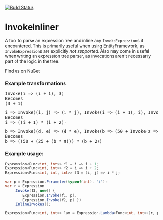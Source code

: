 [![Build Status](https://travis-ci.org/rjrudman/.NET-Expression-Utilities.svg?branch=master)](https://travis-ci.org/rjrudman/.NET-Expression-Utilities)

# InvokeInliner

A tool to parse an expression tree and inline any `InvokeExpression`s it encountered. This is primarily useful when using EntityFramework, as `InvokeExpression`s are explicitly *not supported*. Also may come in useful when writing an expression tree parser, as invocations aren't necessarily part of the logic in the tree.

Find us on [NuGet](https://www.nuget.org/packages/InvokeInliner/1.0.0)

### Example transformations

<pre>
Invoke(i => (i + 1), 3)
Becomes 
(3 + 1)
</pre>

<pre>
i => Invoke((i, j) => (i * j), Invoke(i => (i + 1), i), Invoke(i => (i + 2), i))
Becomes
i => ((i + 1) * (i + 2))
</pre>
<pre>
b => Invoke((d, e) => (d * e), Invoke(b => (50 + Invoke(z => (25 + Invoke(h => (h * 8), z)), b)), b), Invoke(c => (c + 2), b))
Becomes
b => ((50 + (25 + (b * 8))) * (b + 2))  
</pre>

### Example usage:

```cs
Expression<Func<int, int>> f1 = i => i + 1;
Expression<Func<int, int>> f2 = i => i + 2;
Expression<Func<int, int, int>> f3 = (i, j) => i * j;

var p = Expression.Parameter(typeof(int), "i");
var r = Expression
    .Invoke(f3, new[] { 
        Expression.Invoke(f1, p), 
        Expression.Invoke(f2, p) }) 
    .InlineInvokes();

Expression<Func<int, int>> lam = Expression.Lambda<Func<int, int>>(r, p);
```